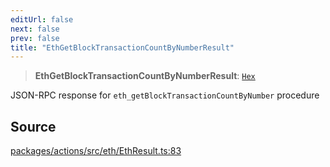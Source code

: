 ```yaml
---
editUrl: false
next: false
prev: false
title: "EthGetBlockTransactionCountByNumberResult"
---
```


> **EthGetBlockTransactionCountByNumberResult**: [`Hex`](/reference/tevm/actions/type-aliases/hex-1/)

JSON-RPC response for `eth_getBlockTransactionCountByNumber` procedure

## Source

[packages/actions/src/eth/EthResult.ts:83](https://github.com/evmts/tevm-monorepo/blob/main/packages/actions/src/eth/EthResult.ts#L83)
